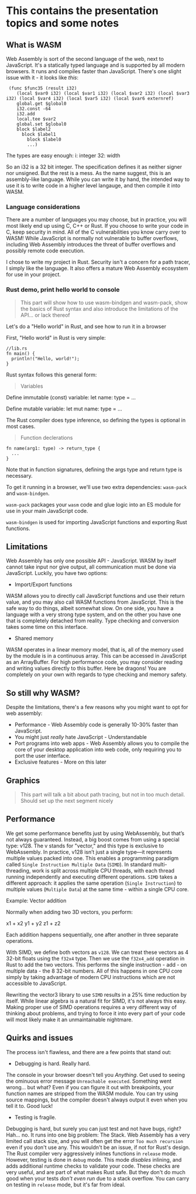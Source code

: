 # This contains the presentation topics and some notes

## What is WASM
Web Assembly is sort of the second language of the web, next to JavaScript. It's a statically typed language and is supported by all modern browsers. It runs and compiles faster than JavaScript. There's one slight issue with it - it looks like *this*:

```
 (func $func35 (result i32)
    (local $var0 i32) (local $var1 i32) (local $var2 i32) (local $var3 i32) (local $var4 i32) (local $var5 i32) (local $var6 externref)
    global.get $global0
    i32.const -64
    i32.add
    local.tee $var2
    global.set $global0
    block $label2
      block $label1
        block $label0
        ...)
```

The types are easy enough:
i: integer
32: width

So an i32 is a 32 bit integer. The specification defines it as neither signer nor unsigned. But the rest is a mess. As the name suggest, this is an assembly-like language. While you can write it by hand, the intended way to use it is to write code in a higher level langauge, and then compile it into WASM.

### Language considerations
There are a number of languages you may choose, but in practice, you will most likely end up using C, C++ or Rust. If you choose to write your code in C, keep security in mind. All of the C vulnerabilities you know carry over to WASM! While JavaScript is normally not vulnerable to buffer overflows, including Web Assembly introduces the threat of buffer overflows and possibly remote code execution.

I chose to write my project in Rust. Security isn't a concern for a path tracer, I simply like the language. It also offers a mature Web Assembly ecosystem for use in your project.

### Rust demo, print hello world to console
> This part will show how to use wasm-bindgen and wasm-pack, show the basics of Rust syntax and also introduce the limitations of the API... or lack thereof

Let's do a "Hello world" in Rust, and see how to run it in a browser

First, "Hello world" in Rust is very simple:

```
//lib.rs
fn main() {
  println!("Hello, world!");
}
```

Rust syntax follows this general form:

>Variables

Define immutable (const) variable:
let name: type = ...

Define mutable variable:
let mut name: type = ...

The Rust compiler does type inference, so defining the types is optional in most cases.

>Function declerations

```
fn name(arg1: type) -> return_type {
  ...
}
```

Note that in function signatures, defining the args type and return type is necessary. 

To get it running in a browser, we'll use two extra dependencies: `wasm-pack` and `wasm-bindgen`.

`wasm-pack` packages your `wasm` code and glue logic into an ES module for use in your main JavaScript code.

`wasm-bindgen` is used for importing JavaScript functions and exporting Rust functions.



## Limitations
Web Assembly has only one possible API - JavaScript. WASM by itself cannot take input nor give output, all communication must be done via JavaScript. Luckily, you have two options:

* Import/Export functions

WASM allows you to directly call JavaScript functions and use their return value, and you may also call WASM functions from JavaScript. This is the safe way to do things, albeit somewhat slow. On one side, you have a language with a very strong type system, and on the other you have one that is completely detached from reality. Type checking and conversion takes some time on this interface.

* Shared memory

WASM operates in a linear memory model, that is, all of the memory used by the module is in a continuous array. This can be accessed in JavaScript as an ArrayBuffer. For high performance code, you may consider reading and writing values directly to this buffer. Here be dragons! You are completely on your own with regards to type checking and memory safety.

## So still why WASM?
Despite the limitations, there's a few reasons why you might want to opt for web assembly:
* Performance - Web Assembly code is generally 10-30% faster than JavaScript.
* You might just *really* hate JavaScript - Understandable
* Port programs into web apps - Web Assembly allows you to compile the core of your desktop application into web code, only requiring you to port the user interface.
* Exclusive features - More on this later

## Graphics
> This part will talk a bit about path tracing, but not in too much detail. Should set up the next segment nicely

## Performance
We get some performance benefits just by using WebAssembly, but that’s not always guaranteed. Instead, a big boost comes from using a special type: v128. The v stands for "vector," and this type is exclusive to WebAssembly. In practice, v128 isn’t just a single type—it represents multiple values packed into one. This enables a programming paradigm called `Single Instruction Multiple Data` (`SIMD`). In standard multi-threading, work is split across multiple CPU threads, with each thread running independently and executing different operations. `SIMD` takes a different approach: it applies the same operation (`Single Instruction`) to multiple values (`Multiple Data`) at the same time - within a single CPU core.

Example: Vector addition

Normally when adding two 3D vectors, you perform:

x1 + x2
y1 + y2
z1 + z2

Each addition happens sequentially, one after another in three separate operations.

With SIMD, we define both vectors as `v128`. We can treat these vectors as 4 32-bit floats using the `f32x4` type. Then we use the `f32x4_add` operation in Rust to add the two vectors. This performs the single instruction - add - on multiple data - the 8 32-bit numbers. All of this happens in one CPU core simply by taking advantage of modern CPU instructions which are not accessible to JavaScript.

Rewriting the vector3 library to use `SIMD` results in a 25% time reduction by itself. While linear algebra is a natural fit for SIMD, it's not always this easy. Making proper use of SIMD operations requires a very different way of thinking about problems, and trying to force it into every part of your code will most likely make it an unmaintainable nightmare.

## Quirks and issues
The process isn't flawless, and there are a few points that stand out:

* Debugging is hard. Really hard.

The console in your browser doesn't tell you *Anything*. Get used to seeing the ominuous error message `Unreachable executed`. Something went wrong... but what? Even if you can figure it out with breakpoints, your function names are stripped from the WASM module. You can try using source mappings, but the compiler doesn't always output it even when you tell it to. Good luck!

* Testing is fragile.

Debugging is hard, but surely you can just test and not have bugs, right? Hah... no. It runs into one big problem: The Stack. Web Assembly has a very limited call stack size, and you will often get the error `Too much recursion` even if you don't use any. This wouldn't be an issue, if not for Rust's design. The Rust compiler very aggressively inlines functions in `release` mode. However, testing is done in `debug` mode. This mode *disables* inlining, and adds additional runtime checks to validate your code. These checks are very useful, and are part of what makes Rust safe. But they don't do much good when your tests *don't even run* due to a stack overflow. You can carry on testing in `release` mode, but it's far from ideal.